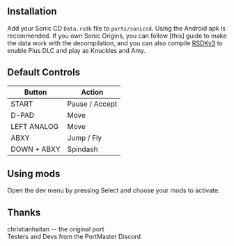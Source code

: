 ## Installation
Add your Sonic CD `Data.rsdk` file to `ports/soniccd`. Using the Android apk is recommended. If you own Sonic Origins, you can follow [this] guide to make the data work with the decompilation, and you can also compile [RSDKv3](https://github.com/RSDKModding/RSDKv3-Decompilation) to enable Plus DLC and play as Knuckles and Amy.

## Default Controls
| Button | Action |
|--|--|
|START|Pause / Accept|
|D-PAD|Move|
|LEFT ANALOG|Move|
|ABXY|Jump / Fly|
|DOWN + ABXY|Spindash|

## Using mods
Open the dev menu by pressing Select and choose your mods to activate.

## Thanks
christianhaitan -- the original port  
Testers and Devs from the PortMaster Discord  




